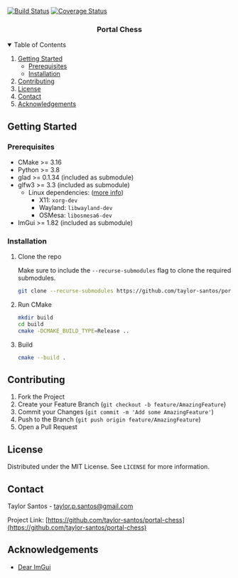 [![Build Status](https://travis-ci.com/taylor-santos/portal-chess.svg?branch=trunk)](https://travis-ci.com/taylor-santos/portal-chess)
[![Coverage Status](https://coveralls.io/repos/github/taylor-santos/portal-chess/badge.svg?branch=trunk&kill_cache=1)](https://coveralls.io/github/taylor-santos/portal-chess?branch=trunk)

<h3 align="center">Portal Chess</h3>

<details open="open">
  <summary>Table of Contents</summary>
  <ol>
    <li>
      <a href="#getting-started">Getting Started</a>
      <ul>
        <li><a href="#prerequisites">Prerequisites</a></li>
        <li><a href="#installation">Installation</a></li>
      </ul>
    </li>
    <li><a href="#contributing">Contributing</a></li>
    <li><a href="#license">License</a></li>
    <li><a href="#contact">Contact</a></li>
    <li><a href="#acknowledgements">Acknowledgements</a></li>
  </ol>
</details>

<!-- GETTING STARTED -->

## Getting Started

### Prerequisites

* CMake >= 3.16
* Python >= 3.8
* glad >= 0.1.34 (included as submodule)
* glfw3 >= 3.3 (included as submodule)
    * Linux dependencies: ([more info](https://www.glfw.org/docs/latest/compile.html#compile_deps_x11))
        * X11: `xorg-dev`
        * Wayland: `libwayland-dev`
        * OSMesa: `libosmesa6-dev`
* ImGui >= 1.82 (included as submodule)

### Installation

1. Clone the repo

   Make sure to include the `--recurse-submodules` flag to clone the required submodules.
    ```sh
    git clone --recurse-submodules https://github.com/taylor-santos/portal-chess
    ```

1. Run CMake
    ```sh
    mkdir build
    cd build
    cmake -DCMAKE_BUILD_TYPE=Release ..
    ```
1. Build
    ```sh
    cmake --build .
    ```

<!-- CONTRIBUTING -->

## Contributing

1. Fork the Project
1. Create your Feature Branch (`git checkout -b feature/AmazingFeature`)
1. Commit your Changes (`git commit -m 'Add some AmazingFeature'`)
1. Push to the Branch (`git push origin feature/AmazingFeature`)
1. Open a Pull Request

<!-- LICENSE -->

## License

Distributed under the MIT License. See `LICENSE` for more information.

<!-- CONTACT -->

## Contact

Taylor Santos - taylor.p.santos@gmail.com

Project Link: [https://github.com/taylor-santos/portal-chess](https://github.com/taylor-santos/portal-chess)

<!-- ACKNOWLEDGEMENTS -->

## Acknowledgements

* [Dear ImGui](https://github.com/ocornut/imgui)
